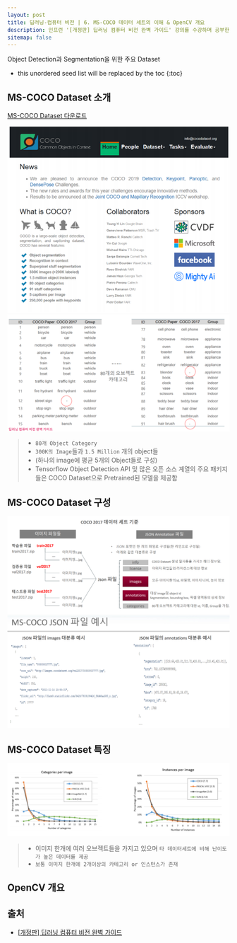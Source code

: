 ```yaml
---
layout: post
title: 딥러닝-컴퓨터 비전 | 6. MS-COCO 데이터 세트의 이해 & OpenCV 개요
description: 인프런 '[개정판] 딥러닝 컴퓨터 비전 완벽 가이드' 강의를 수강하며 공부한 내용을 정리한 글입니다.
sitemap: false
---
```


Object Detection과 Segmentation을 위한 주요 Dataset

* this unordered seed list will be replaced by the toc
{:toc}

## MS-COCO Dataset 소개

[MS-COCO Dataset 다운로드](http://cocodataset.org/#download)

![MS-COCO Dataset 소개](/assets/img/blog/MSCOCO1.png)
![MS-COCO Dataset 카테고리](/assets/img/blog/MSCOCO2.png)

>- `80개 Object Category`
>- `300K의 Image`들과 `1.5 Million` 개의 object들
>- (하나의 image에 평균 5개의 Object들로 구성)
>- Tensorflow Object Detection API 및 많은 오픈 소스 계열의 주요 패키지들은 COCO Dataset으로 Pretrained된 모델을 제공함

## MS-COCO Dataset 구성

![MS-COCO Dataset 구성](/assets/img/blog/MSCOCO3.png)
![MS-COCO 파일 예시](/assets/img/blog/MSCOCO4.png)

## MS-COCO Dataset 특징

![MS-COCO Dataset 특징](/assets/img/blog/MSCOCO5.png)

>- 이미지 한개에 여러 오브젝트들을 가지고 있으며 `타 데이터세트에 비해 난이도가 높은 데이터를 제공`
>- `보통 이미지 한개에 2개이상의 카테고리 or 인스턴스가 존재`

## OpenCV 개요


## **출처** 

- [[개정판] 딥러닝 컴퓨터 비전 완벽 가이드](https://www.inflearn.com/course/%EB%94%A5%EB%9F%AC%EB%8B%9D-%EC%BB%B4%ED%93%A8%ED%84%B0%EB%B9%84%EC%A0%84-%EC%99%84%EB%B2%BD%EA%B0%80%EC%9D%B4%EB%93%9C)